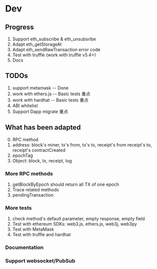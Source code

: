 # Dev

## Progress

1. Support eth_subscribe & eth_unsubsribe
2. Adapt eth_getStorageAt
3. Adapt eth_sendRawTransaction error code
4. Test with truffle (work with truffle v5.4+)
5. Docs

## TODOs

1. support metamask -- Done
2. work with ethers.js -- Basic tests  重点
3. work with hardhat -- Basic tests  重点
4. ABI whitelist
5. Support Dapp migrate  重点

## What has been adapted

0. RPC method
1. address: block's miner, tx's from, tx's to, receipt's from receipt's to, receipt's contractCreated
2. epochTag
3. Object: block, tx, receipt, log

### More RPC methods

1. getBlockByEpoch should return all TX of one epoch
2. Trace related methods
3. pendingTransaction

### More tests

1. check method's default parameter, empty response, empty field
2. Test with ethereum SDKs: web3.js, ethers.js, web3j, web3py
3. Test with MetaMask
4. Test with truffle and hardhat

### Documentation

### Support websocket/PubSub
